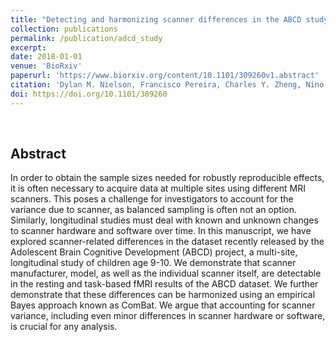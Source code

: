 ```yaml
---
title: "Detecting and harmonizing scanner differences in the ABCD study-annual release 1.0"
collection: publications
permalink: /publication/adcd_study
excerpt:
date: 2018-01-01
venue: 'BioRxiv'
paperurl: 'https://www.biorxiv.org/content/10.1101/309260v1.abstract'
citation: 'Dylan M. Nielson, Francisco Pereira, Charles Y. Zheng, Nino Migineishvili, John A. Lee, Adam G. Thomas, Peter A. Bandettini (2018) Detecting and harmonizing scanner differences in the ABCD study - annual release 1.0 bioRxiv 309260' 
doi: https://doi.org/10.1101/309260
---
```

<br/>

## Abstract

In order to obtain the sample sizes needed for robustly reproducible effects, it is often necessary to acquire data at multiple sites using different MRI scanners. This poses a challenge for investigators to account for the variance due to scanner, as balanced sampling is often not an option. Similarly, longitudinal studies must deal with known and unknown changes to scanner hardware and software over time. In this manuscript, we have explored scanner-related differences in the dataset recently released by the Adolescent Brain Cognitive Development (ABCD) project, a multi-site, longitudinal study of children age 9-10. We demonstrate that scanner manufacturer, model, as well as the individual scanner itself, are detectable in the resting and task-based fMRI results of the ABCD dataset. We further demonstrate that these differences can be harmonized using an empirical Bayes approach known as ComBat. We argue that accounting for scanner variance, including even minor differences in scanner hardware or software, is crucial for any analysis.
